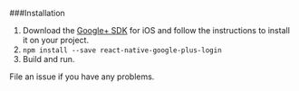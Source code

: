 ###Installation
1. Download the [Google+ SDK](https://developers.google.com/+/mobile/ios/getting-started) for iOS and follow the instructions to install it on your project.
2. `npm install --save react-native-google-plus-login`
3. Build and run.

File an issue if you have any problems. 
